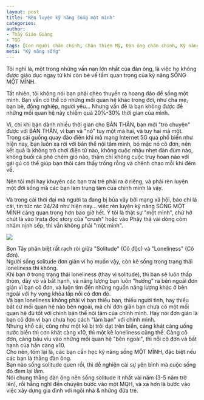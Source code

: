 ```yaml
---
layout: post
title: "Rèn luyện kỹ năng sống một mình"
categories:
author:
- Thầy Giáo Giảng
- TGG
tags: [Con người chân chính, Chân Thiện Mỹ, Đàn ông chân chính, Kỹ năng sống, trung tâm của chính mình]
meta: "Kỹ năng sống"
---
```

Tôi nghĩ là, một trong những vấn nạn lớn nhất của đàn ông, là việc họ không được giáo dục ngay từ khi còn bé về tầm quan trọng của kỹ năng SỐNG MỘT MÌNH.

Tất nhiên, tôi không nói bạn phải chèo thuyền ra hoang đảo để sống một mình. Bạn vẫn có thể có những mối quan hệ khác trong đời, như cha mẹ, bạn bè, đồng nghiệp, người yêu... Nhưng vấn đề là bạn không được để những mối quan hệ này chiếm quá 20%-30% thời gian của mình.

Vì, chỉ khi bạn dành nhiều thời gian cho BẢN THÂN, bạn mới "trò chuyện" được với BẢN THÂN, vì bạn và "nó" tuy một mà hai, và tuy hai mà một. Trong cái guồng quay đảo điên khi mà mạng Internet 5G quá phổ biến như hiện nay, bạn luôn xa rời với bản thể nội tâm mình, bỏ mặc nó cô đơn, nên kết quả là không trò chơi điện tử nào, không cuộc nhậu nhẹt đàn đùm nào, không buổi cà phê chém gió nào, thậm chí không cuộc truy hoan nào với gái gú có thể giúp bạn thôi cảm thấy trống rỗng và chênh chao mỗi khi đêm về.

Nên tôi mới hay khuyên các bạn trai trẻ phải ra ở riêng, và phải rèn luyện một đời sống mà các bạn làm trung tâm của chính mình là vậy.

Và trong cái thời đại mà người ta đang bị bủa vây bởi mạng xã hội, báo chí lá cải, tin tức rác 24/24 như hiện nay... việc rèn luyện kỹ năng SỐNG MỘT MÌNH càng quan trọng hơn bao giờ hết. Ý tôi là thật sự "một mình", chứ hở chút là vào Insta đọc story của "crush" hoặc vào Phây thả vài dòng còm nhảm nịnh sếp, thì vẫn không phải "một mình".

<img src="https://1.bp.blogspot.com/-uzzAdfk7hfE/YPrqjHdL2hI/AAAAAAAAAAU/vk6HvesvmRo6rwGXYLcDrChqigvebQx5wCNcBGAsYHQ/s0/174807005_625437805090123_4967098819449453604_n%255B1%255D.jpg" /><!--more--><!--excerpt.s-->
<div class="post-copyright"><div class="content">
Bọn Tây phân biệt rất rạch ròi giữa "Solitude" (Cô độc) và "Loneliness" (Cô đơn).
</div></div>
<div class="post-copyright"><div class="content">Người sống solitude đơn giản vì họ muốn vậy, còn kẻ sống trong trạng thái loneliness thì không.</div></div>
<div class="post-copyright"><div class="content">Khi bạn ở trong trạng thái loneliness (thay vì solitude), thì bạn sẽ luôn thấp thỏm, dày vò và bất hạnh, và năng lượng bạn luôn "hướng" ra bên ngoài đơn giản vì bạn cô đơn, và luôn tìm đến những nguồn năng lượng khác ở bên ngoài với hy vọng khỏa lấp nỗi cô đơn đó.</div></div>
<div class="post-copyright"><div class="content">Và bạn loneliness không phải vì bạn thiếu bạn, thiếu người tình, hay thiếu bất cứ mối quan hệ nào bên ngoài, mà chỉ đơn giản bạn chưa có một mối quan hệ đủ tốt với chính bản thể nội tâm của chính mình. Hay nói đơn giản là bạn cô đơn vì bạn chưa học cách "làm bạn" với chính mình.</div></div>
<div class="post-copyright"><div class="content">Nhưng khổ cái, cũng như một kẻ bị trôi dạt trên biển, càng khát càng uống nước biển thì cơn khát càng x10, thì một kẻ loneliness cũng thế. Càng cô đơn, càng bấu víu vào những mối quan hệ "bên ngoài", thì nỗi cô đơn và bất hạnh của hắn càng x10.</div></div>
<div class="post-copyright"><div class="content">Cho nên, tóm lại là, các bạn cần học kỹ năng sống MỘT MÌNH, đặc biệt nếu các bạn là thằng đàn ông.</div></div>
<div class="post-copyright"><div class="content">Bạn nào sống solitude quen rồi, thì dễ nghiện cái sự yên bình mà cuộc sống đó đem lại lắm.</div></div>
<div class="post-copyright"><div class="content">Nói chung thằng đàn ông nên sống solitude ít nhất vài năm (3-5 năm trở lên), rồi hẵng nghĩ đến chuyện bước vào một MQH, và xa hơn là bước vào việc xây dựng gia đình với ngôi nhà & những đứa trẻ.</div></div>
